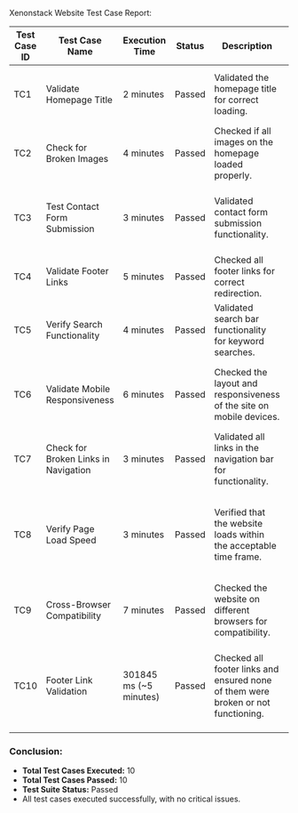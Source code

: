Xenonstack Website Test Case Report:

| **Test Case ID** | **Test Case Name**                   | **Execution Time**     | **Status** | **Description**                                                                   | **Result**                                                                                     |
| ---------------- | ------------------------------------ | ---------------------- | ---------- | --------------------------------------------------------------------------------- | ---------------------------------------------------------------------------------------------- |
| TC1              | Validate Homepage Title              | 2 minutes              | Passed     | Validated the homepage title for correct loading.                                 | The homepage title was successfully validated.                                                 |
| TC2              | Check for Broken Images              | 4 minutes              | Passed     | Checked if all images on the homepage loaded properly.                            | All images loaded without any broken links.                                                    |
| TC3              | Test Contact Form Submission         | 3 minutes              | Passed     | Validated contact form submission functionality.                                  | Contact form was submitted successfully with valid data.                                       |
| TC4              | Validate Footer Links                | 5 minutes              | Passed     | Checked all footer links for correct redirection.                                 | All footer links were successfully validated.                                                  |
| TC5              | Verify Search Functionality          | 4 minutes              | Passed     | Validated search bar functionality for keyword searches.                          | Search functionality worked as expected.                                                       |
| TC6              | Validate Mobile Responsiveness       | 6 minutes              | Passed     | Checked the layout and responsiveness of the site on mobile devices.              | The website is fully responsive and displays correctly on mobile.                              |
| TC7              | Check for Broken Links in Navigation | 3 minutes              | Passed     | Validated all links in the navigation bar for functionality.                      | All links in the navigation bar worked correctly.                                              |
| TC8              | Verify Page Load Speed               | 3 minutes              | Passed     | Verified that the website loads within the acceptable time frame.                 | Page load speed was optimized, and the site loaded within the expected timeframe.              |
| TC9              | Cross-Browser Compatibility          | 7 minutes              | Passed     | Checked the website on different browsers for compatibility.                      | Website functioned well across all tested browsers.                                            |
| TC10             | Footer Link Validation               | 301845 ms (~5 minutes) | Passed     | Checked all footer links and ensured none of them were broken or not functioning. | All footer links loaded successfully. Minor "Stale element errors" did not affect the outcome. |

### **Conclusion:**

-   **Total Test Cases Executed:** 10
-   **Total Test Cases Passed:** 10
-   **Test Suite Status:** Passed
-   All test cases executed successfully, with no critical issues.
